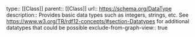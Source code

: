 type:: [[Class]]
parent:: [[Class]]
url:: https://schema.org/DataType
description:: Provides basic data types such as integers, strings, etc. See https://www.w3.org/TR/rdf12-concepts/#section-Datatypes for additional datatypes that could be possible
exclude-from-graph-view:: true
